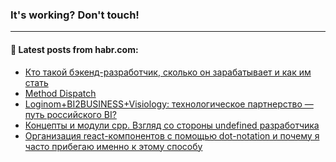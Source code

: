 ### It's working? Don't touch!

---
<!--
#### 🛠️ Technical stack:

![C++](https://img.shields.io/badge/C++-informational?logo=c%2B%2B&style=flat&logoColor=white&color=9C033A)
![Java](https://img.shields.io/badge/Java-informational?logo=java&style=flat&logoColor=white&color=007396)
![Kotlin](https://img.shields.io/badge/Kotlin-informational?logo=Kotlin&style=flat&logoColor=white&color=0095D5)
![JS](https://img.shields.io/badge/JS-informational?logo=javaScript&style=flat&logoColor=black&color=F7Df1E) <br>
![HTML5](https://img.shields.io/badge/HTML5-informational?logo=html5&style=flat&logoColor=white&color=E34F26)
![CSS3](https://img.shields.io/badge/CSS3-informational?logo=css3&style=flat&logoColor=white&color=157286)
![Sass](https://img.shields.io/badge/Saas-informational?logo=sass&style=flat&logoColor=white&color=hotpink)
![PHP](https://img.shields.io/badge/PHP-informational?logo=php&style=flat&logoColor=white&color=777BB4) <br>
![WebPAck](https://img.shields.io/badge/WebPack-informational?logo=webPack&style=flat&logoColor=white&color=FF6F00)
![Bootstrap](https://img.shields.io/badge/Bootstrap-informational?logo=Bootstrap&style=flat&logoColor=white&color=7952B3)
![MySQL](https://img.shields.io/badge/MySQL-informational?logo=MySQL&style=flat&logoColor=white&color=00f) <br>
![NodeJS](https://img.shields.io/badge/NodeJS-informational?logo=node.js&style=flat&logoColor=white&color=43853D)
![Spring](https://img.shields.io/badge/Spring-informational?logo=Spring&style=flat&logoColor=white&color=0A9EDC)
![Angular](https://img.shields.io/badge/Vue-informational?logo=vue.js&style=flat&logoColor=white&color=red)
![Git](https://img.shields.io/badge/Git-informational?logo=git&style=flat&logoColor=white&color=darkorange)

___
-->

#### 💬 Latest posts from habr.com:

<!-- BLOG-POST-LIST:START -->
- [Кто такой бэкенд-разработчик, сколько он зарабатывает и как им стать](https://habr.com/ru/post/673300/?utm_source=habrahabr&utm_medium=rss&utm_campaign=673300)
- [Method Dispatch](https://habr.com/ru/post/673400/?utm_source=habrahabr&utm_medium=rss&utm_campaign=673400)
- [Loginom+BI2BUSINESS+Visiology: технологическое партнерство — путь российского BI?](https://habr.com/ru/post/661795/?utm_source=habrahabr&utm_medium=rss&utm_campaign=661795)
- [Концепты и модули cpp. Взгляд сo стороны undefined разработчика](https://habr.com/ru/post/673388/?utm_source=habrahabr&utm_medium=rss&utm_campaign=673388)
- [Организация react-компонентов с помощью dot-notation и почему я часто прибегаю именно к этому способу](https://habr.com/ru/post/673378/?utm_source=habrahabr&utm_medium=rss&utm_campaign=673378)
<!-- BLOG-POST-LIST:END -->
